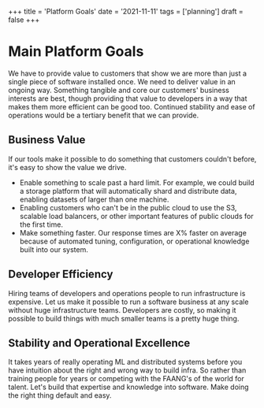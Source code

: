 +++
title = 'Platform Goals'
date = '2021-11-11'
tags = ['planning']
draft = false
+++

# Main Platform Goals

We have to provide value to customers that show we are more than just a single
piece of software installed once. We need to deliver value in an ongoing way.
Something tangible and core our customers' business interests are best, though
providing that value to developers in a way that makes them more efficient can
be good too. Continued stability and ease of operations would be a tertiary
benefit that we can provide.

## Business Value

If our tools make it possible to do something that customers couldn't before,
it's easy to show the value we drive.

- Enable something to scale past a hard limit. For example, we could build a
  storage platform that will automatically shard and distribute data, enabling
  datasets of larger than one machine.
- Enabling customers who can't be in the public cloud to use the S3, scalable
  load balancers, or other important features of public clouds for the first
  time.
- Make something faster. Our response times are X% faster on average because of
  automated tuning, configuration, or operational knowledge built into our
  system.

## Developer Efficiency

Hiring teams of developers and operations people to run infrastructure is
expensive. Let us make it possible to run a software business at any scale
without huge infrastructure teams. Developers are costly, so making it possible
to build things with much smaller teams is a pretty huge thing.

## Stability and Operational Excellence

It takes years of really operating ML and distributed systems before you have
intuition about the right and wrong way to build infra. So rather than training
people for years or competing with the FAANG's of the world for talent. Let's
build that expertise and knowledge into software. Make doing the right thing
default and easy.
